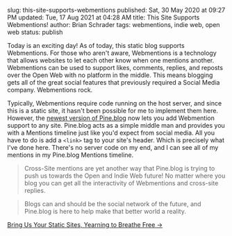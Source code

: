 slug: this-site-supports-webmentions
published: Sat, 30 May 2020 at 09:27 PM
updated: Tue, 17 Aug 2021 at 04:28 AM
title: This Site Supports Webmentions!
author: Brian Schrader
tags: webmentions, indie web, open web
status: publish

Today is an exciting day! As of today, this static blog supports Webmentions. For those who aren't aware, Webmentions is a technology that allows websites to let each other know when one mentions another. Webmentions can be used to support likes, comments, replies, and reposts over the Open Web with no platform in the middle. This means blogging gets all of the great social features that previously required a Social Media company. Webmentions rock.

Typically, Webmentions require code running on the host server, and since this is a static site, it hasn't been possible for me to implement them here. However, the [newest version of Pine.blog][1] now lets you add Webmention support to any site. Pine.blog acts as a simple middle man and provides you with a Mentions timeline just like you'd expect from social media. All you have to do is add a `<link>` tag to your site's header. Which is precisely what I've done here. There's no server code on my end, and I can see all of my mentions in my Pine.blog Mentions timeline.

> Cross-Site mentions are yet another way that Pine.blog is trying to push us towards the Open and Indie Web future! No matter where you blog you can get all the interactivity of Webmentions and cross-site replies.

> Blogs can and should be the social network of the future, and Pine.blog is here to help make that better world a reality.

[Bring Us Your Static Sites, Yearning to Breathe Free &#8594;][1]

[1]: https://blog.pine.blog/2020/05/bring-us-your-static-sites-yearning-to-breathe-free/


